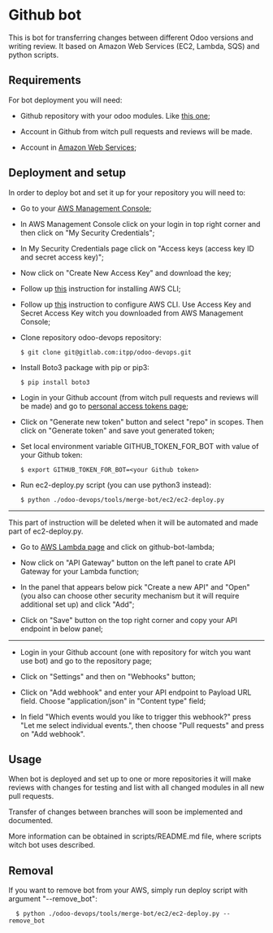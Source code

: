 # Github bot

This is bot for transferring changes between different Odoo versions and writing review. It based on Amazon Web Services (EC2, Lambda, SQS) and python scripts.

## Requirements 

For bot deployment you will need:

* Github repository with your odoo modules. Like [this one](github.com/it-projects-llc/pos-addons);

* Account in Github from witch pull requests and reviews will be made.

* Account in [Amazon Web Services](aws.amazon.com);

## Deployment and setup

In order to deploy bot and set it up for your repository you will need to:

* Go to your [AWS Management Console](console.aws.amazon.com);

* In AWS Management Console click on your login in top right corner and then click on "My Security Credentials";

* In My Security Credentials page click on "Access keys (access key ID and secret access key)";

* Now click on "Create New Access Key" and download the key;

* Follow up [this](docs.aws.amazon.com/en_us/cli/latest/userguide/cli-chap-install.html) instruction for installing AWS CLI;

* Follow up [this](docs.aws.amazon.com/en_us/cli/latest/userguide/cli-chap-configure.html) instruction to configure AWS CLI. Use Access Key and Secret Access Key witch you downloaded from AWS Management Console;

* Clone repository odoo-devops repository:
    
      $ git clone git@gitlab.com:itpp/odoo-devops.git 

* Install Boto3 package with pip or pip3:

      $ pip install boto3
      
* Login in your Github account (from witch pull requests and reviews will be made) and go to [personal access tokens page](github.com/settings/tokens);

* Click on "Generate new token" button and select "repo" in scopes. Then click on "Generate token" and save yout generated token;

* Set local environment variable GITHUB_TOKEN_FOR_BOT with value of your Github token:

      $ export GITHUB_TOKEN_FOR_BOT=<your Github token>
      
* Run ec2-deploy.py script (you can use python3 instead):

      $ python ./odoo-devops/tools/merge-bot/ec2/ec2-deploy.py
      
-------
This part of instruction will be deleted when it will be automated and made part of ec2-deploy.py.

* Go to [AWS Lambda page](console.aws.amazon.com/lambda/home) and click on github-bot-lambda;

* Now click on "API Gateway" button on the left panel to crate API Gateway for your Lambda function;

* In the panel that appears below pick "Create a new API" and "Open" (you also can choose other security mechanism but it will require additional set up) and click "Add";

* Click on "Save" button on the top right corner and copy your API endpoint in below panel;
-------

* Login in your Github account (one with repository for witch you want use bot) and go to the repository page;

* Click on "Settings" and then on "Webhooks" button;

* Click on "Add webhook" and enter your API endpoint to Payload URL field. Choose "application/json" in "Content type" field;

* In field "Which events would you like to trigger this webhook?" press "Let me select individual events.", then choose "Pull requests" and press on "Add webhook".

## Usage

When bot is deployed and set up to one or more repositories it will make reviews with changes for testing and list with all changed modules in all new pull requests.

Transfer of changes between branches will soon be implemented and documented.

More information can be obtained in scripts/README.md file, where scripts witch bot uses described.

## Removal 

If you want to remove bot from your AWS, simply run deploy script with argument "--remove_bot":

      $ python ./odoo-devops/tools/merge-bot/ec2/ec2-deploy.py --remove_bot